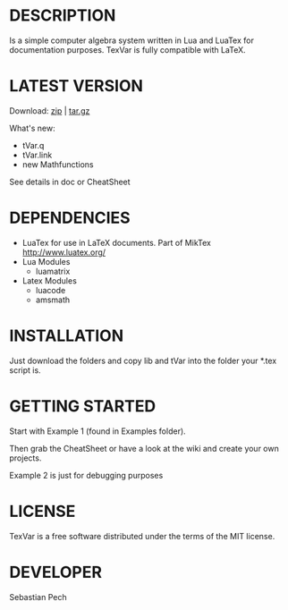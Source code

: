 # DESCRIPTION
Is a simple computer algebra system written in Lua and LuaTex for documentation purposes.
TexVar is fully compatible with LaTeX.

# LATEST VERSION
Download:
[zip](https://gitlab.com/Specht08/TexVar/repository/archive.zip?ref=1.1.0)
|
[tar.gz](https://gitlab.com/Specht08/TexVar/repository/archive.tar.gz?ref=1.1.0)

What's new:
- tVar.q
- tVar.link
- new Mathfunctions

See details in doc or CheatSheet
# DEPENDENCIES
- LuaTex for use in LaTeX documents. Part of MikTex http://www.luatex.org/
- Lua Modules
	- luamatrix
- Latex Modules
	- luacode
	- amsmath

# INSTALLATION
Just download the folders and copy lib and tVar into the folder your *.tex script is.

# GETTING STARTED
Start with Example 1 (found in Examples folder).

Then grab the CheatSheet or have a look at the wiki and create your own projects.

Example 2 is just for debugging purposes


# LICENSE
TexVar is a free software distributed under the terms of the MIT license.

# DEVELOPER
Sebastian Pech